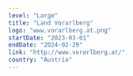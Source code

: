 ```yaml
---
level: "Large"
title: "Land Vorarlberg"
logo: "www.vorarlberg.at.png"
startDate: "2023-03-01"
endDate: "2024-02-29"
link: "http://www.vorarlberg.at/"
country: "Austria"
---
```

